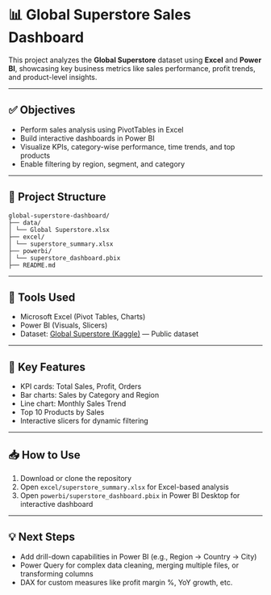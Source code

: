 # 📊 Global Superstore Sales Dashboard

This project analyzes the **Global Superstore** dataset using **Excel** and **Power BI**, showcasing key business metrics like sales performance, profit trends, and product-level insights.

---

## ✅ Objectives

- Perform sales analysis using PivotTables in Excel
- Build interactive dashboards in Power BI
- Visualize KPIs, category-wise performance, time trends, and top products
- Enable filtering by region, segment, and category

---

## 📁 Project Structure

```text
global-superstore-dashboard/
├── data/
│ └── Global Superstore.xlsx
├── excel/
│ └── superstore_summary.xlsx
├── powerbi/
│ └── superstore_dashboard.pbix
├── README.md
```


---

## 📌 Tools Used

- Microsoft Excel (Pivot Tables, Charts)
- Power BI (Visuals, Slicers)
- Dataset: [Global Superstore (Kaggle)](https://www.kaggle.com/datasets/vivek468/superstore-dataset-final) — Public dataset

---

## 📸 Key Features

- KPI cards: Total Sales, Profit, Orders
- Bar charts: Sales by Category and Region
- Line chart: Monthly Sales Trend
- Top 10 Products by Sales
- Interactive slicers for dynamic filtering

---

## 📥 How to Use

1. Download or clone the repository
2. Open `excel/superstore_summary.xlsx` for Excel-based analysis
3. Open `powerbi/superstore_dashboard.pbix` in Power BI Desktop for interactive dashboard

---

## 💡 Next Steps

- Add drill-down capabilities in Power BI (e.g., Region → Country → City)
- Power Query for complex data cleaning, merging multiple files, or transforming columns
- DAX for custom measures like profit margin %, YoY growth, etc.
